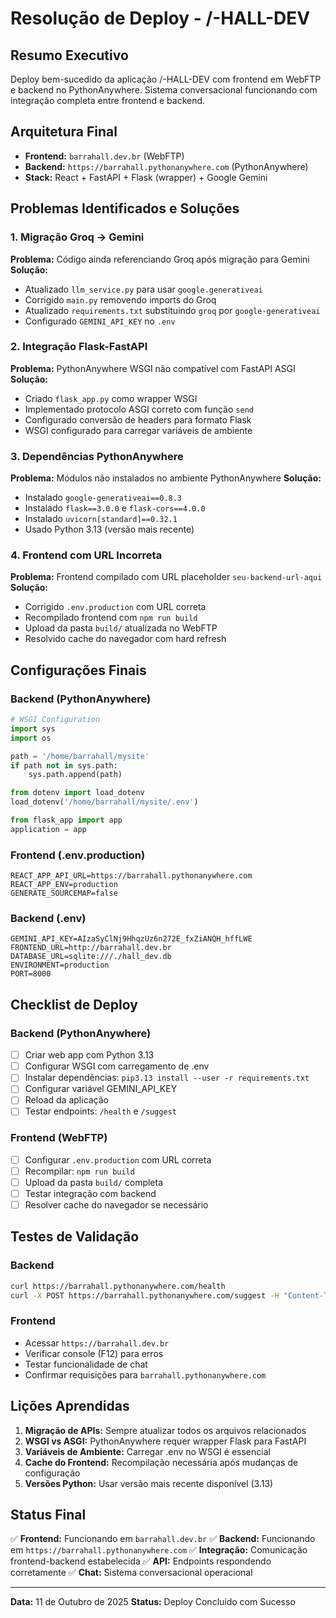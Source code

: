 # Resolução de Deploy - /-HALL-DEV

## Resumo Executivo

Deploy bem-sucedido da aplicação /-HALL-DEV com frontend em WebFTP e backend no PythonAnywhere. Sistema conversacional funcionando com integração completa entre frontend e backend.

## Arquitetura Final

- **Frontend:** `barrahall.dev.br` (WebFTP)
- **Backend:** `https://barrahall.pythonanywhere.com` (PythonAnywhere)
- **Stack:** React + FastAPI + Flask (wrapper) + Google Gemini

## Problemas Identificados e Soluções

### 1. Migração Groq → Gemini
**Problema:** Código ainda referenciando Groq após migração para Gemini
**Solução:**
- Atualizado `llm_service.py` para usar `google.generativeai`
- Corrigido `main.py` removendo imports do Groq
- Atualizado `requirements.txt` substituindo `groq` por `google-generativeai`
- Configurado `GEMINI_API_KEY` no `.env`

### 2. Integração Flask-FastAPI
**Problema:** PythonAnywhere WSGI não compatível com FastAPI ASGI
**Solução:**
- Criado `flask_app.py` como wrapper WSGI
- Implementado protocolo ASGI correto com função `send`
- Configurado conversão de headers para formato Flask
- WSGI configurado para carregar variáveis de ambiente

### 3. Dependências PythonAnywhere
**Problema:** Módulos não instalados no ambiente PythonAnywhere
**Solução:**
- Instalado `google-generativeai==0.8.3`
- Instalado `flask==3.0.0` e `flask-cors==4.0.0`
- Instalado `uvicorn[standard]==0.32.1`
- Usado Python 3.13 (versão mais recente)

### 4. Frontend com URL Incorreta
**Problema:** Frontend compilado com URL placeholder `seu-backend-url-aqui`
**Solução:**
- Corrigido `.env.production` com URL correta
- Recompilado frontend com `npm run build`
- Upload da pasta `build/` atualizada no WebFTP
- Resolvido cache do navegador com hard refresh

## Configurações Finais

### Backend (PythonAnywhere)
```python
# WSGI Configuration
import sys
import os

path = '/home/barrahall/mysite'
if path not in sys.path:
    sys.path.append(path)

from dotenv import load_dotenv
load_dotenv('/home/barrahall/mysite/.env')

from flask_app import app
application = app
```

### Frontend (.env.production)
```
REACT_APP_API_URL=https://barrahall.pythonanywhere.com
REACT_APP_ENV=production
GENERATE_SOURCEMAP=false
```

### Backend (.env)
```
GEMINI_API_KEY=AIzaSyClNj9HhqzUz6n272E_fxZiANQH_hffLWE
FRONTEND_URL=http://barrahall.dev.br
DATABASE_URL=sqlite:///./hall_dev.db
ENVIRONMENT=production
PORT=8000
```

## Checklist de Deploy

### Backend (PythonAnywhere)
- [ ] Criar web app com Python 3.13
- [ ] Configurar WSGI com carregamento de .env
- [ ] Instalar dependências: `pip3.13 install --user -r requirements.txt`
- [ ] Configurar variável GEMINI_API_KEY
- [ ] Reload da aplicação
- [ ] Testar endpoints: `/health` e `/suggest`

### Frontend (WebFTP)
- [ ] Configurar `.env.production` com URL correta
- [ ] Recompilar: `npm run build`
- [ ] Upload da pasta `build/` completa
- [ ] Testar integração com backend
- [ ] Resolver cache do navegador se necessário

## Testes de Validação

### Backend
```bash
curl https://barrahall.pythonanywhere.com/health
curl -X POST https://barrahall.pythonanywhere.com/suggest -H "Content-Type: application/json" -d '{"text":"desenvolvimento web"}'
```

### Frontend
- Acessar `https://barrahall.dev.br`
- Verificar console (F12) para erros
- Testar funcionalidade de chat
- Confirmar requisições para `barrahall.pythonanywhere.com`

## Lições Aprendidas

1. **Migração de APIs:** Sempre atualizar todos os arquivos relacionados
2. **WSGI vs ASGI:** PythonAnywhere requer wrapper Flask para FastAPI
3. **Variáveis de Ambiente:** Carregar .env no WSGI é essencial
4. **Cache do Frontend:** Recompilação necessária após mudanças de configuração
5. **Versões Python:** Usar versão mais recente disponível (3.13)

## Status Final

✅ **Frontend:** Funcionando em `barrahall.dev.br`
✅ **Backend:** Funcionando em `https://barrahall.pythonanywhere.com`
✅ **Integração:** Comunicação frontend-backend estabelecida
✅ **API:** Endpoints respondendo corretamente
✅ **Chat:** Sistema conversacional operacional

---

**Data:** 11 de Outubro de 2025
**Status:** Deploy Concluído com Sucesso
